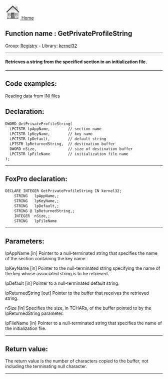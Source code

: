 [<img src="../../images/home.png"> Home ](https://github.com/VFPX/Win32API)  

## Function name : GetPrivateProfileString
Group: [Registry](../../functions_group.md#Registry)  -  Library: [kernel32](../../../libraries.md#kernel32)  
***  


#### Retrieves a string from the specified section in an initialization file.
***  


## Code examples:
[Reading data from INI files](../../samples/sample_133.md)  

## Declaration:
```foxpro  
DWORD GetPrivateProfileString(
  LPCTSTR lpAppName,        // section name
  LPCTSTR lpKeyName,        // key name
  LPCTSTR lpDefault,        // default string
  LPTSTR lpReturnedString,  // destination buffer
  DWORD nSize,              // size of destination buffer
  LPCTSTR lpFileName        // initialization file name
);  
```  
***  


## FoxPro declaration:
```foxpro  
DECLARE INTEGER GetPrivateProfileString IN kernel32;
	STRING   lpAppName,;
	STRING   lpKeyName,;
	STRING   lpDefault,;
	STRING @ lpReturnedString,;
	INTEGER  nSize,;
	STRING   lpFileName  
```  
***  


## Parameters:
lpAppName 
[in] Pointer to a null-terminated string that specifies the name of the section containing the key name.

lpKeyName 
[in] Pointer to the null-terminated string specifying the name of the key whose associated string is to be retrieved.

lpDefault 
[in] Pointer to a null-terminated default string.

lpReturnedString 
[out] Pointer to the buffer that receives the retrieved string. 

nSize 
[in] Specifies the size, in TCHARs, of the buffer pointed to by the lpReturnedString parameter. 

lpFileName 
[in] Pointer to a null-terminated string that specifies the name of the initialization file.  
***  


## Return value:
The return value is the number of characters copied to the buffer, not including the terminating null character.  
***  

